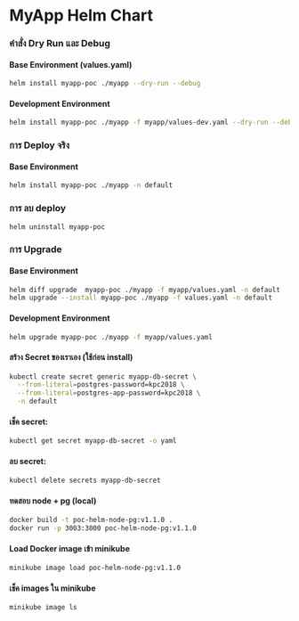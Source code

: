 # MyApp Helm Chart

### คำสั่ง Dry Run และ Debug

#### Base Environment (values.yaml)
```bash
helm install myapp-poc ./myapp --dry-run --debug
```

#### Development Environment
```bash
helm install myapp-poc ./myapp -f myapp/values-dev.yaml --dry-run --debug
```


### การ Deploy จริง

#### Base Environment
```bash
helm install myapp-poc ./myapp -n default
```

### การ ลบ deploy
```bash
helm uninstall myapp-poc
```



### การ Upgrade

#### Base Environment
```bash
helm diff upgrade  myapp-poc ./myapp -f myapp/values.yaml -n default
helm upgrade --install myapp-poc ./myapp -f values.yaml -n default
```

#### Development Environment
```bash
helm upgrade myapp-poc ./myapp -f myapp/values.yaml
```


#### สร้าง Secret ของเราเอง (ใช้ก่อน install)
```bash
kubectl create secret generic myapp-db-secret \
  --from-literal=postgres-password=kpc2018 \
  --from-literal=postgres-app-password=kpc2018 \
  -n default
```

#### เช็ค secret:
```bash
kubectl get secret myapp-db-secret -o yaml
```

#### ลบ secret:
```bash
kubectl delete secrets myapp-db-secret
```

#### ทดสอบ node + pg (local)
```bash
docker build -t poc-helm-node-pg:v1.1.0 .
docker run -p 3003:3000 poc-helm-node-pg:v1.1.0
```

#### Load Docker image เข้า minikube
```bash
minikube image load poc-helm-node-pg:v1.1.0
```

#### เช็ค images ใน minikube
```bash
minikube image ls
```
